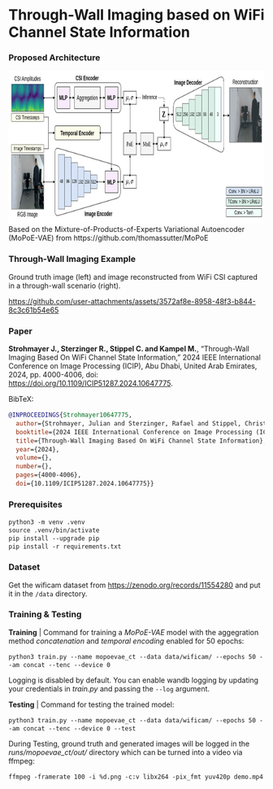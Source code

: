 # Through-Wall Imaging based on WiFi Channel State Information

### Proposed Architecture

<img src="resources/pipeline.svg" alt="Pipeline Diagram" width="1000" height="300">
Based on the Mixture-of-Products-of-Experts Variational Autoencoder (MoPoE-VAE) from https://github.com/thomassutter/MoPoE

### Through-Wall Imaging Example
Ground truth image (left) and image reconstructed from WiFi CSI captured in a through-wall scenario (right).

https://github.com/user-attachments/assets/3572af8e-8958-48f3-b844-8c3c61b54e65

### Paper
**Strohmayer J., Sterzinger R., Stippel C. and Kampel M.**, “Through-Wall Imaging Based On WiFi Channel State Information,” 2024 IEEE International Conference on Image Processing (ICIP), Abu Dhabi, United Arab Emirates, 2024, pp. 4000-4006, doi: https://doi.org/10.1109/ICIP51287.2024.10647775.

BibTeX:
```BibTeX
@INPROCEEDINGS{Strohmayer10647775,
  author={Strohmayer, Julian and Sterzinger, Rafael and Stippel, Christian and Kampel, Martin},
  booktitle={2024 IEEE International Conference on Image Processing (ICIP)}, 
  title={Through-Wall Imaging Based On WiFi Channel State Information}, 
  year={2024},
  volume={},
  number={},
  pages={4000-4006},
  doi={10.1109/ICIP51287.2024.10647775}}
```

### Prerequisites
```
python3 -m venv .venv
source .venv/bin/activate
pip install --upgrade pip
pip install -r requirements.txt
```

### Dataset
Get the wificam dataset from https://zenodo.org/records/11554280 and put it in the `/data` directory.

### Training & Testing

**Training** | Command for training a *MoPoE-VAE* model with the aggegration method *concatenation* and *temporal encoding* enabled for 50 epochs:

```
python3 train.py --name mopoevae_ct --data data/wificam/ --epochs 50 --am concat --tenc --device 0
```
Logging is disabled by default. You can enable wandb logging by updating your credentials in *train.py* and passing the `--log` argument.

**Testing** | Command for testing the trained model:

```
python3 train.py --name mopoevae_ct --data data/wificam/ --epochs 50 --am concat --tenc --device 0 --test
```
During Testing, ground truth and generated images will be logged in the *runs/mopoevae_ct/out/* directory which can be turned into a video via ffmpeg:
```
ffmpeg -framerate 100 -i %d.png -c:v libx264 -pix_fmt yuv420p demo.mp4
```
